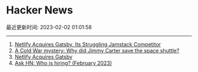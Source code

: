 # Hacker News

最近更新时间: 2023-02-02 01:01:58

--- 
1. [Netlify Acquires Gatsby, Its Struggling Jamstack Competitor](https://thenewstack.io/netlify-acquires-gatsby-its-struggling-jamstack-competitor/) 
2. [A Cold War mystery: Why did Jimmy Carter save the space shuttle?](https://arstechnica.com/science/2016/07/a-cold-war-mystery-why-did-jimmy-carter-save-the-space-shuttle/) 
3. [Netlify Acquires Gatsby](https://www.netlify.com/press/netlify-acquires-gatsby-inc-to-accelerate-adoption-of-composable-web-architectures/) 
4. [Ask HN: Who is hiring? (February 2023)](https://news.ycombinator.com/item?id=34612353) 
